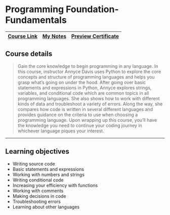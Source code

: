 # Programming Foundation-Fundamentals

<div align=center>

| [Course Link](https://www.linkedin.com/learning/programming-foundations-fundamentals-3/) | [My Notes](https://alilo.notion.site/Notes-535f412dfa654a3cb4d4fcb0fc5c50f9) | [Preview Certificate](https://www.linkedin.com/learning/certificates/2cdcafa9d8452e4806059fd03311c51eeb73a6a5bbb2809a4b7d964df9517297?trk=share_certificate) |
| ------ | ------------------------ | -------------- |
</div>

## Course details

> Gain the core knowledge to begin programming in any language. In this course, instructor Annyce Davis uses Python to explore the core concepts and structure of programming languages and helps you grasp what’s going on under the hood. After going over basic statements and expressions in Python, Annyce explores strings, variables, and conditional code which are common topics in all programming languages. She also shows how to work with different kinds of data and troubleshoot a variety of errors. Along the way, she compares how code is written in several different languages and provides guidance on the criteria to use when choosing a programming language. Upon wrapping up this course, you’ll have the knowledge you need to continue your coding journey in whichever language piques your interest.
---

## Learning objectives

- Writing source code
- Basic statements and expressions
- Working with numbers and strings
- Writing conditional code
- Increasing your efficiency with functions
- Working with comments
- Making decisions in code
- Troubleshooting errors
- Learning about other languages
